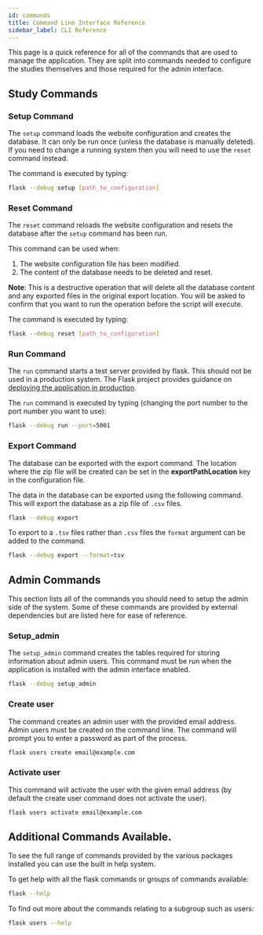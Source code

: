 ```yaml
---
id: commands
title: Command Line Interface Reference
sidebar_label: CLI Reference
---
```


This page is a quick reference for all of the commands that are used to manage the application. They are split into
commands needed to configure the studies themselves and those required for the admin interface. 

## Study Commands

### Setup Command

The `setup` command loads the website configuration and creates the database. It can only be run once (unless the database
is manually deleted). If you need to change a running system then you will need to use the `reset` command instead.

The command is executed by typing:

```bash
flask --debug setup [path_to_configuration]
```

### Reset Command

The `reset` command reloads the website configuration and resets the database after the `setup` command has been run.

This command can be used when:

1. The website configuration file has been modified.
1. The content of the database needs to be deleted and reset.

**Note**: This is a destructive operation that will delete all the database content and any exported files in the
original export location. You will be asked to confirm that you want to run the operation before the script will execute.

The command is executed by typing:

```bash
flask --debug reset [path_to_configuration]
```

### Run Command

The `run` command starts a test server provided by flask. This should not be used in a production system. The Flask
project provides guidance on [deploying the application in production](https://flask.palletsprojects.com/en/stable/deploying/).

The `run` command is executed by typing (changing the port number to the port number you want to use):

```bash
flask --debug run --port=5001
```

### Export Command

The database can be exported with the export command. The location where the zip file will be created can be set in the
**exportPathLocation** key in the configuration file.

The data in the database can be exported using the following command. This will export the database as a zip file of
`.csv` files.

```bash
flask --debug export
```

To export to a `.tsv` files rather than `.csv` files the `format` argument can be added to the command.

```bash
flask --debug export --format=tsv
```

## Admin Commands

This section lists all of the commands you should need to setup the admin side of the system. Some of these commands
are provided by external dependencies but are listed here for ease of reference.


### Setup_admin

The `setup_admin` command creates the tables required for storing information about admin users. This command must be
run when the application is installed with the admin interface enabled.

```bash
flask --debug setup_admin
```

### Create user

The command creates an admin user with the provided email address. Admin users must be created on the command line.
The command will prompt you to enter a password as part of the process.

```bash
flask users create email@example.com
```

### Activate user

This command will activate the user with the given email address (by default the create user command does not activate
the user).

```bash
flask users activate email@example.com
```

## Additional Commands Available.

To see the full range of commands provided by the various packages installed you can use the built in help system.

To get help with all the flask commands or groups of commands available:

```bash
flask --help
```

To find out more about the commands relating to a subgroup such as users: 

```bash
flask users --help
```

